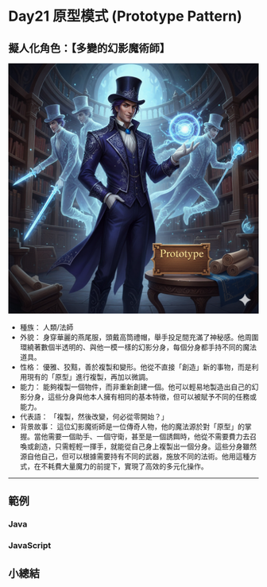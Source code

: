 # Day21 原型模式 (Prototype Pattern)

## 擬人化角色：【多變的幻影魔術師】

![](https://raw.githubusercontent.com/dpes8693/ithome-2025-ironman/refs/heads/main/gemini-img/20-Prototype.png)

- 種族： 人類/法師
- 外貌： 身穿華麗的燕尾服，頭戴高筒禮帽，舉手投足間充滿了神秘感。他周圍環繞著數個半透明的、與他一模一樣的幻影分身，每個分身都手持不同的魔法道具。
- 性格： 優雅、狡黠，善於複製和變形。他從不直接「創造」新的事物，而是利用現有的「原型」進行複製，再加以微調。
- 能力： 能夠複製一個物件，而非重新創建一個。他可以輕易地製造出自己的幻影分身，這些分身與他本人擁有相同的基本特徵，但可以被賦予不同的任務或能力。
- 代表語： 「複製，然後改變，何必從零開始？」
- 背景故事： 這位幻影魔術師是一位傳奇人物，他的魔法源於對「原型」的掌握。當他需要一個助手、一個守衛，甚至是一個誘餌時，他從不需要費力去召喚或創造，只需輕輕一揮手，就能從自己身上複製出一個分身。這些分身雖然源自他自己，但可以根據需要持有不同的武器，施放不同的法術。他用這種方式，在不耗費大量魔力的前提下，實現了高效的多元化操作。

---

## 範例

### Java

### JavaScript

## 小總結